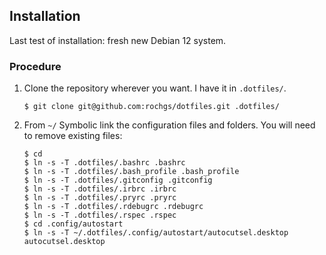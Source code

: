 ## Installation

Last test of installation: fresh new Debian 12 system.

### Procedure

1. Clone the repository wherever you want. I have it in `.dotfiles/`.

    ```$ git clone git@github.com:rochgs/dotfiles.git .dotfiles/```
    
2. From `~/` Symbolic link the configuration files and folders. You will need to remove existing files:

    ```
    $ cd
    $ ln -s -T .dotfiles/.bashrc .bashrc
    $ ln -s -T .dotfiles/.bash_profile .bash_profile
    $ ln -s -T .dotfiles/.gitconfig .gitconfig
    $ ln -s -T .dotfiles/.irbrc .irbrc
    $ ln -s -T .dotfiles/.pryrc .pryrc
    $ ln -s -T .dotfiles/.rdebugrc .rdebugrc
    $ ln -s -T .dotfiles/.rspec .rspec
    $ cd .config/autostart
    $ ln -s -T ~/.dotfiles/.config/autostart/autocutsel.desktop autocutsel.desktop
    ```
